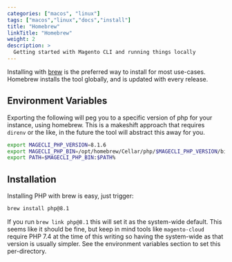 ```yaml
---
categories: ["macos", "linux"]
tags: ["macos","linux","docs","install"] 
title: "Homebrew"
linkTitle: "Homebrew"
weight: 2
description: >
  Getting started with Magento CLI and running things locally
---
```


Installing with [brew](https://brew.sh/) is the preferred way to install for most use-cases. Homebrew installs the tool globally, and is updated with every release. 

## Environment Variables

Exporting the following will peg you to a specific version of php for your instance, using homebrew. This is a makeshift approach that requires `direnv` or the like, in the future the tool will abstract this away for you. 

```bash
export MAGECLI_PHP_VERSION=8.1.6
export MAGECLI_PHP_BIN=/opt/homebrew/Cellar/php/$MAGECLI_PHP_VERSION/bin/
export PATH=$MAGECLI_PHP_BIN:$PATH%
```
## Installation 

Installing PHP with brew is easy, just trigger: 

```bash
brew install php@8.1
```

If you run `brew link php@8.1` this will set it as the system-wide default. This seems like it should be fine, but keep in mind tools like `magento-cloud` require PHP 7.4 at the time of this writing so having the system-wide as that version is usually simpler. See the environment variables section to set this per-directory.